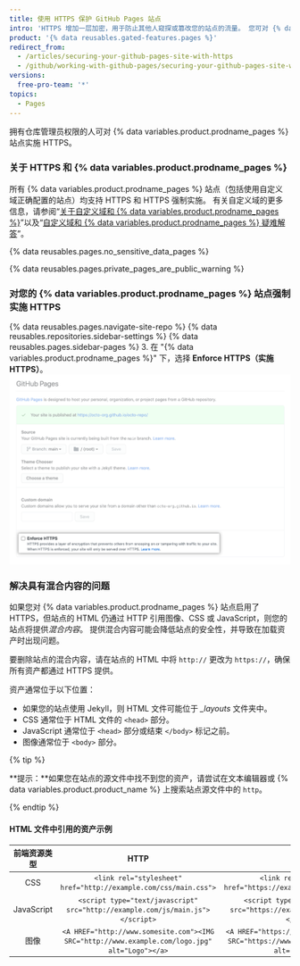 ```yaml
---
title: 使用 HTTPS 保护 GitHub Pages 站点
intro: 'HTTPS 增加一层加密，用于防止其他人窥探或篡改您的站点的流量。 您可对 {% data variables.product.prodname_pages %} 站点强制实施 HTTPS，从而将所有 HTTP 请求透明地重定向到 HTTPS。'
product: '{% data reusables.gated-features.pages %}'
redirect_from:
  - /articles/securing-your-github-pages-site-with-https
  - /github/working-with-github-pages/securing-your-github-pages-site-with-https
versions:
  free-pro-team: '*'
topics:
  - Pages
---
```


拥有仓库管理员权限的人可对 {% data variables.product.prodname_pages %} 站点实施 HTTPS。

### 关于 HTTPS 和 {% data variables.product.prodname_pages %}

所有 {% data variables.product.prodname_pages %} 站点（包括使用自定义域正确配置的站点）均支持 HTTPS 和 HTTPS 强制实施。 有关自定义域的更多信息，请参阅“[关于自定义域和 {% data variables.product.prodname_pages %}](/articles/about-custom-domains-and-github-pages)”以及“[自定义域和 {% data variables.product.prodname_pages %} 疑难解答](/articles/troubleshooting-custom-domains-and-github-pages#https-errors)”。

{% data reusables.pages.no_sensitive_data_pages %}

{% data reusables.pages.private_pages_are_public_warning %}

### 对您的 {% data variables.product.prodname_pages %} 站点强制实施 HTTPS

{% data reusables.pages.navigate-site-repo %}
{% data reusables.repositories.sidebar-settings %}
{% data reusables.pages.sidebar-pages %}
3. 在 "{% data variables.product.prodname_pages %}" 下，选择 **Enforce HTTPS（实施 HTTPS）**。 ![强制实施 HTTPS 复选框](/assets/images/help/pages/enforce-https-checkbox.png)

### 解决具有混合内容的问题

如果您对 {% data variables.product.prodname_pages %} 站点启用了 HTTPS，但站点的 HTML 仍通过 HTTP 引用图像、CSS 或 JavaScript，则您的站点将提供*混合内容*。 提供混合内容可能会降低站点的安全性，并导致在加载资产时出现问题。

要删除站点的混合内容，请在站点的 HTML 中将 `http://` 更改为 `https://`，确保所有资产都通过 HTTPS 提供。

资产通常位于以下位置：
- 如果您的站点使用 Jekyll，则 HTML 文件可能位于 *_layouts* 文件夹中。
- CSS 通常位于 HTML 文件的 `<head>` 部分。
- JavaScript 通常位于 `<head>` 部分或结束 `</body>` 标记之前。
- 图像通常位于 `<body>` 部分。

{% tip %}

**提示：**如果您在站点的源文件中找不到您的资产，请尝试在文本编辑器或 {% data variables.product.product_name %} 上搜索站点源文件中的 `http`。

{% endtip %}

#### HTML 文件中引用的资产示例

|   前端资源类型   |                                                       HTTP                                                       |                                                       HTTPS                                                        |
|:----------:|:----------------------------------------------------------------------------------------------------------------:|:------------------------------------------------------------------------------------------------------------------:|
|    CSS     |                      `<link rel="stylesheet" href="http://example.com/css/main.css">`                      |                      `<link rel="stylesheet" href="https://example.com/css/main.css">`                       |
| JavaScript |            `<script type="text/javascript" src="http://example.com/js/main.js"></script>`            |            `<script type="text/javascript" src="https://example.com/js/main.js"></script>`             |
|     图像     | `<A HREF="http://www.somesite.com"><IMG SRC="http://www.example.com/logo.jpg" alt="Logo"></a>` | `<A HREF="https://www.somesite.com"><IMG SRC="https://www.example.com/logo.jpg" alt="Logo"></a>` |  
